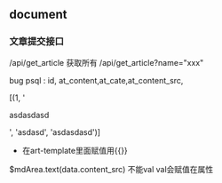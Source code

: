 ## document
### 文章提交接口
/api/get_article 获取所有
/api/get_article?name="xxx"

bug psql : id, at_content,at_cate,at_content_src,

[(1, '<p>asdasdasd</p>', 'asdasd', 'asdasdasd')]


* 在art-template里面赋值用{{}}

$mdArea.text(data.content_src) 不能val val会赋值在属性